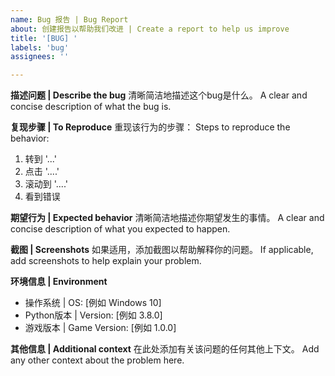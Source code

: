 ```yaml
---
name: Bug 报告 | Bug Report
about: 创建报告以帮助我们改进 | Create a report to help us improve
title: '[BUG] '
labels: 'bug'
assignees: ''

---
```


**描述问题 | Describe the bug**
清晰简洁地描述这个bug是什么。
A clear and concise description of what the bug is.

**复现步骤 | To Reproduce**
重现该行为的步骤：
Steps to reproduce the behavior:
1. 转到 '...'
2. 点击 '....'
3. 滚动到 '....'
4. 看到错误

**期望行为 | Expected behavior**
清晰简洁地描述你期望发生的事情。
A clear and concise description of what you expected to happen.

**截图 | Screenshots**
如果适用，添加截图以帮助解释你的问题。
If applicable, add screenshots to help explain your problem.

**环境信息 | Environment**
 - 操作系统 | OS: [例如 Windows 10]
 - Python版本 | Version: [例如 3.8.0]
 - 游戏版本 | Game Version: [例如 1.0.0]

**其他信息 | Additional context**
在此处添加有关该问题的任何其他上下文。
Add any other context about the problem here. 